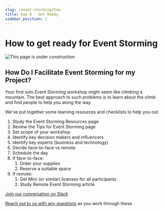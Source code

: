 ```yaml
---
slug: /event-storming/how
title: Day 0 - Get Ready
sidebar_position: 1
---
```


# How to get ready for Event Storming

![This page is under construction](/img/under_construction.webp)

## How Do I Facilitate Event Storming for my Project?

Your first solo Event Storming workshop might seem like climbing a mountain. The best approach to such problems is to learn about the climb and find people to help you along the way.

We've put together some learning resources and checklists to help you out.

1. Study the Event Storming Resources page
2. Review the Tips for Event Storming page
3. Set scope of your workshop
4. Identify key decision makers and influencers
5. Identify key experts (business and technology)
6. Decide face-to-face vs remote
7. Schedule the day
8. If face-to-face:
   1. Order your supplies
   2. Reserve a suitable space
9. If remote:
   1. Get Miro (or similar) licenses for all participants
   2. Study Remote Event Storming article

[Join our conversation on Slack](https://join.slack.com/t/stochasticdev/shared_invite/zt-ul9ub84l-_9xtOXjSZLHg36q1g7TFsQ)

[Reach out to us with any questions](/get-help) as you work through these.
